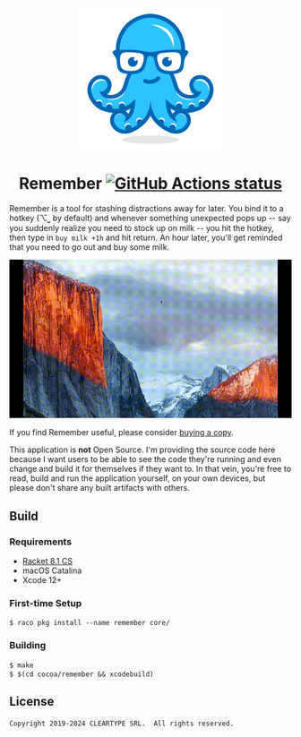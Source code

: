 <p align="center">
  <a href="https://remember.defn.io">
    <img alt="Remember Logo" src=".github/media/logo.png" width="256">
  </a>
  <h1 align="center">
    Remember
    <a href="https://github.com/Bogdanp/remember/actions?query=workflow%3A%22CI%22">
      <img alt="GitHub Actions status" src="https://github.com/Bogdanp/remember/workflows/CI/badge.svg">
    </a>
  </h1>
</p>

Remember is a tool for stashing distractions away for later.  You bind
it to a hotkey (⌥⎵ by default) and whenever something unexpected pops
up -- say you suddenly realize you need to stock up on milk -- you hit
the hotkey, then type in `buy milk +1h` and hit return.  An hour
later, you'll get reminded that you need to go out and buy some milk.

<p align="center">
   <img alt="Demo" src=".github/media/demo.gif">
</p>

If you find Remember useful, please consider [buying a copy].

This application is **not** Open Source.  I'm providing the source
code here because I want users to be able to see the code they're
running and even change and build it for themselves if they want to.
In that vein, you're free to read, build and run the application
yourself, on your own devices, but please don't share any built
artifacts with others.

[buying a copy]: https://remember.defn.io

## Build

### Requirements

* [Racket 8.1 CS](https://racket-lang.org/)
* macOS Catalina
* Xcode 12+

### First-time Setup

    $ raco pkg install --name remember core/

### Building

    $ make
    $ $(cd cocoa/remember && xcodebuild)

## License

    Copyright 2019-2024 CLEARTYPE SRL.  All rights reserved.
